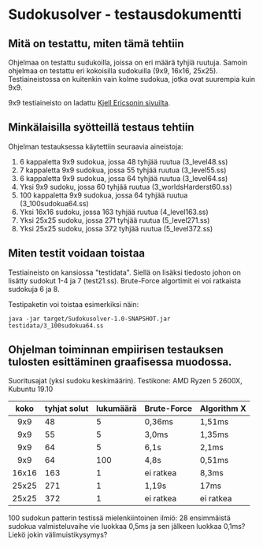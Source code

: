 # Sudokusolver - testausdokumentti

## Mitä on testattu, miten tämä tehtiin
Ohjelmaa on testattu sudukoilla, joissa on eri määrä tyhjiä ruutuja. Samoin ohjelmaa on testattu eri kokoisilla sudokuilla (9x9, 16x16, 25x25). Testiaineistossa on kuitenkin vain kolme sudokua, jotka ovat suurempia kuin 9x9. 

9x9 testiaineisto on ladattu [Kjell Ericsonin sivuilta](https://kjell.haxx.se/sudoku/).

## Minkälaisilla syötteillä testaus tehtiin
Ohjelman testauksessa käytettiin seuraavia aineistoja:

1. 6 kappaletta 9x9 sudokua, jossa 48 tyhjää ruutua (3_level48.ss)
1. 7 kappaletta 9x9 sudokua, jossa 55 tyhjää ruutua (3_level55.ss)
1. 6 kappaletta 9x9 sudokua, jossa 64 tyhjää ruutua (3_level64.ss)
1. Yksi 9x9 sudoku, jossa 60 tyhjää ruutua (3_worldsHarderst60.ss)
1. 100 kappaletta 9x9 sudokua, jossa  64 tyhjää ruutua (3_100sudokua64.ss)
1. Yksi 16x16 sudoku, jossa 163 tyhjää ruutua (4_level163.ss)
1. Yksi 25x25 sudoku, jossa 271 tyhjää ruutua (5_level271.ss)
1. Yksi 25x25 sudoku, jossa 372 tyhjää ruutua (5_level372.ss)

## Miten testit voidaan toistaa
Testiaineisto on kansiossa "testidata". Siellä on lisäksi tiedosto johon on lisätty sudokut 1-4 ja 7 (test21.ss). Brute-Force algortimit ei voi ratkaista sudokuja 6 ja 8.

Testipaketin voi toistaa esimerkiksi näin:

```
java -jar target/Sudokusolver-1.0-SNAPSHOT.jar testidata/3_100sudokua64.ss
```

## Ohjelman toiminnan empiirisen testauksen tulosten esittäminen graafisessa muodossa.

Suoritusajat (yksi sudoku keskimäärin). Testikone: AMD Ryzen 5 2600X, Kubuntu 19.10

| koko | tyhjat solut | lukumäärä  | Brute-Force | Algorithm X  | 
| :----:|:-----| :-----|:-----| :-----|
|9x9|48|5|0,36ms|1,51ms|
|9x9|55|5|3,0ms|1,35ms|
|9x9|64|5|6,1s|2,1ms|
|9x9|64|100|4,8s|0,51ms|
|16x16|163|1|ei ratkea|8,3ms|
|25x25|271|1|1,19s|17ms|
|25x25|372|1|ei ratkea|ei ratkea|

100 sudokun patterin testissä mielenkiintoinen ilmiö: 28 ensimmäistä sudokua valmisteluvaihe vie luokkaa 0,5ms ja sen jälkeen luokkaa 0,1ms? Liekö jokin välimuistikysymys?

